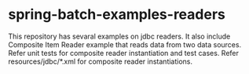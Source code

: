 # spring-batch-examples-readers

This repository has sevaral examples on jdbc readers. It also include Composite Item Reader example that reads data from two data sources. Refer unit tests for composite reader instantiation and test cases. Refer resources/jdbc/*.xml for composite reader instantiations.
